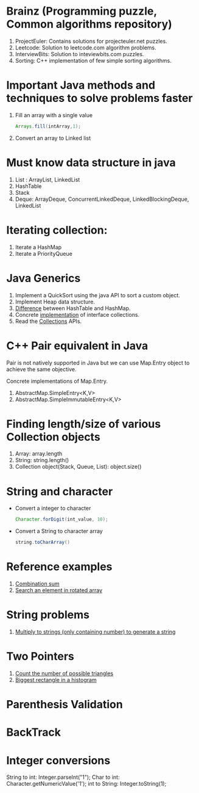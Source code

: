 Brainz (Programming puzzle, Common algorithms repository)
=========================================================
1. ProjectEuler: Contains solutions for projecteuler.net puzzles.
2. Leetcode: Solution to leetcode.com algorithm problems.
3. InterviewBits: Solution to inteviewbits.com puzzles.
4. Sorting: C++ implementation of few simple sorting algorithms.

Important Java methods and techniques to solve problems faster
==============================================================
1. Fill an array with a single value
    ```java
    Arrays.fill(intArray,1);
    ```

2. Convert an array to Linked list

Must know data structure in java
================================
1. List : ArrayList, LinkedList
2. HashTable
3. Stack
4. Deque: ArrayDeque, ConcurrentLinkedDeque, LinkedBlockingDeque, LinkedList

Iterating collection:
=====================
1. Iterate a HashMap
2. Iterate a PriorityQueue

Java Generics
=============
1. Implement a QuickSort using the java API to sort a custom object.
2. Implement Heap data structure.
3. [Difference](http://stackoverflow.com/questions/40471/differences-between-hashmap-and-hashtable) between HashTable and HashMap. 
4. Concrete [implementation](https://docs.oracle.com/javase/tutorial/collections/implementations/index.html) of interface collections.
5. Read the [Collections](https://docs.oracle.com/javase/7/docs/api/java/util/Collections.html) APIs.
 
C++ Pair equivalent in Java
===========================
Pair is not natively supported in Java but we can use Map.Entry object to achieve the same objective.

Concrete implementations of Map.Entry.
1. AbstractMap.SimpleEntry<K,V>
2. AbstractMap.SimpleImmutableEntry<K,V>

Finding length/size of various Collection objects
=================================================
1. Array: array.length
2. String: string.length()
3. Collection object(Stack, Queue, List): object.size()

String and character
====================
* Convert a integer to character
    ```java
    Character.forDigit(int_value, 10);
    ```
* Convert a String to character array
    ```java
    string.toCharArray()
    ```

Reference examples
==================
1. [Combination sum](https://discuss.leetcode.com/topic/44037/combination-sum-i-ii-and-iii-java-solution-see-the-similarities-yourself)
2. [Search an element in rotated array](https://github.com/abnayak/brainz/blob/master/Leetcode/SearchRotatedSortedArray.java)

String problems
===============
1. [Multiply to strings (only containing number) to generate a string](https://github.com/abnayak/brainz/blob/master/InterviewBit/Strings/MultiplyStrings.java)

Two Pointers
============
1. [Count the number of possible triangles](http://www.geeksforgeeks.org/find-number-of-triangles-possible/)
2. [Biggest rectangle in a histogram](https://github.com/abnayak/brainz/blob/master/InterviewBit/TwoPointer/ContainerWithMostWater.java)

Parenthesis Validation
======================

BackTrack
=========

Integer conversions
===================
String to int: Integer.parseInt("1");
Char to int: Character.getNumericValue('1');
int to String: Integer.toString(1);